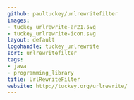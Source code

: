 ```yaml
---
github: paultuckey/urlrewritefilter
images:
- tuckey_urlrewrite-ar21.svg
- tuckey_urlrewrite-icon.svg
layout: default
logohandle: tuckey_urlrewrite
sort: urlrewritefilter
tags:
- java
- programming_library
title: UrlRewriteFilter
website: http://tuckey.org/urlrewrite/
---
```

